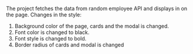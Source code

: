 The project fetches the data from random employee API and displays in on the page.
Changes in the style:
1) Background color of the page, cards and the modal is changed.
2) Font color is changed to black.
3) Font style is changed to bold.
4) Border radius of cards and modal is changed
